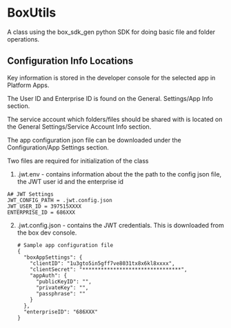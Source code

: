 # BoxUtils

A class using the box_sdk_gen python SDK for doing basic file and folder operations.

## Configuration Info Locations



Key information is stored in the developer console for the selected app in Platform Apps.

The User ID and Enterprise ID is found on the General. Settings/App Info section.

The service account which folders/files should be shared with is located on the General Settings/Service Account Info section.

The app configuration json file can be downloaded under the Configuration/App Settings section.

Two files are required for initialization of the class

1. .jwt.env - contains information about the the path to the config json file, the JWT user id and the enterprise id

```
A# JWT Settings
JWT_CONFIG_PATH = .jwt.config.json
JWT_USER_ID = 397515XXXX
ENTERPRISE_ID = 686XXX
```

2. .jwt.config.json - contains the JWT credentials. This is downloaded from the box dev console.
   ```
   # Sample app configuration file
   {
     "boxAppSettings": {
       "clientID": "1u3gto5in5gff7ve8031tx8x6kl8xxxx",
       "clientSecret": "********************************",
       "appAuth": {
         "publicKeyID": "",
         "privateKey": "",
         "passphrase": ""
       }
     },
     "enterpriseID": "686XXX"
   }
   ```
